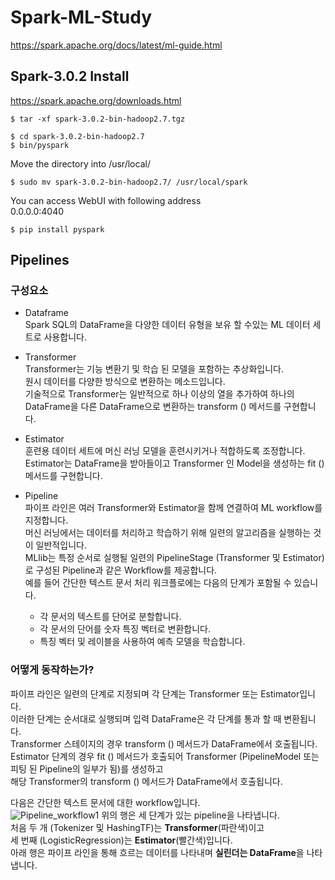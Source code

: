 # Spark-ML-Study
https://spark.apache.org/docs/latest/ml-guide.html

## Spark-3.0.2 Install
https://spark.apache.org/downloads.html

~~~
$ tar -xf spark-3.0.2-bin-hadoop2.7.tgz
~~~
~~~
$ cd spark-3.0.2-bin-hadoop2.7
$ bin/pyspark
~~~
Move the directory into /usr/local/
~~~
$ sudo mv spark-3.0.2-bin-hadoop2.7/ /usr/local/spark
~~~
You can access WebUI with following address   
0.0.0.0:4040

~~~
$ pip install pyspark
~~~

## Pipelines

### 구성요소
- Dataframe   
Spark SQL의 DataFrame을 다양한 데이터 유형을 보유 할 수있는 ML 데이터 세트로 사용합니다.   
- Transformer   
Transformer는 기능 변환기 및 학습 된 모델을 포함하는 추상화입니다.   
원시 데이터를 다양한 방식으로 변환하는 메소드입니다.   
기술적으로 Transformer는 일반적으로 하나 이상의 열을 추가하여 하나의 DataFrame을 다른 DataFrame으로 변환하는 transform () 메서드를 구현합니다.   

- Estimator   
훈련용 데이터 세트에 머신 러닝 모델을 훈련시키거나 적합하도록 조정합니다.   
Estimator는 DataFrame을 받아들이고 Transformer 인 Model을 생성하는 fit () 메서드를 구현합니다.

- Pipeline   
파이프 라인은 여러 Transformer와 Estimator을 함께 연결하여 ML workflow를 지정합니다.   
머신 러닝에서는 데이터를 처리하고 학습하기 위해 일련의 알고리즘을 실행하는 것이 일반적입니다.   
MLlib는 특정 순서로 실행될 일련의 PipelineStage (Transformer 및 Estimator)로 구성된 Pipeline과 같은 Workflow를 제공합니다.   
예를 들어 간단한 텍스트 문서 처리 워크플로에는 다음의 단계가 포함될 수 있습니다.   
  - 각 문서의 텍스트를 단어로 분할합니다.   
  - 각 문서의 단어를 숫자 특징 벡터로 변환합니다.   
  - 특징 벡터 및 레이블을 사용하여 예측 모델을 학습합니다.   
  
### 어떻게 동작하는가?
파이프 라인은 일련의 단계로 지정되며 각 단계는 Transformer 또는 Estimator입니다.   
이러한 단계는 순서대로 실행되며 입력 DataFrame은 각 단계를 통과 할 때 변환됩니다.   
Transformer 스테이지의 경우 transform () 메서드가 DataFrame에서 호출됩니다.   
Estimator 단계의 경우 fit () 메서드가 호출되어 Transformer (PipelineModel 또는 피팅 된 Pipeline의 일부가 됨)를 생성하고   
해당 Transformer의 transform () 메서드가 DataFrame에서 호출됩니다.   

다음은 간단한 텍스트 문서에 대한 workflow입니다.   
![Pipeline_workflow1](https://spark.apache.org/docs/latest/img/ml-Pipeline.png)
위의 행은 세 단계가 있는 pipeline을 나타냅니다.   
처음 두 개 (Tokenizer 및 HashingTF)는 **Transformer**(파란색)이고    
세 번째 (LogisticRegression)는 **Estimator**(빨간색)입니다.   
아래 행은 파이프 라인을 통해 흐르는 데이터를 나타내며 **실린더는 DataFrame**을 나타냅니다.   

